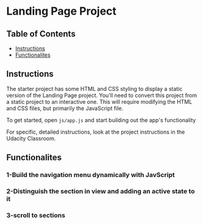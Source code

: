 # Landing Page Project

## Table of Contents

* [Instructions](#instructions)
* [Functionalites](#Functionalites)

## Instructions

The starter project has some HTML and CSS styling to display a static version of the Landing Page project. You'll need to convert this project from a static project to an interactive one. This will require modifying the HTML and CSS files, but primarily the JavaScript file.

To get started, open `js/app.js` and start building out the app's functionality

For specific, detailed instructions, look at the project instructions in the Udacity Classroom.

## Functionalites
### 1-Build the navigation menu dynamically with JavScript
### 2-Distinguish the section in view and adding an active state to it
### 3-scroll to sections
